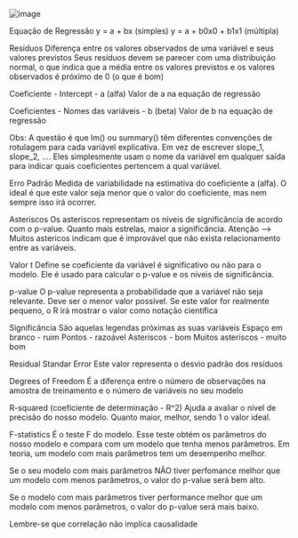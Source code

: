![image](https://user-images.githubusercontent.com/119424591/207580220-ae405880-3476-441e-8c8a-cd5e2692f55c.png)


Equação de Regressão
y = a + bx (simples)
y = a + b0x0 + b1x1 (múltipla)

Resíduos
Diferença entre os valores observados de uma variável e seus valores previstos
Seus resíduos devem se parecer com uma distribuição normal, o que indica
que a média entre os valores previstos e os valores observados é próximo de 0 (o que é bom)

Coeficiente - Intercept - a (alfa)
Valor de a na equação de regressão

Coeficientes - Nomes das variáveis - b (beta)
Valor de b na equação de regressão

Obs: A questão é que lm() ou summary() têm diferentes convenções de 
rotulagem para cada variável explicativa. 
Em vez de escrever slope_1, slope_2, .... 
Eles simplesmente usam o nome da variável em qualquer saída para 
indicar quais coeficientes pertencem a qual variável.

Erro Padrão
Medida de variabilidade na estimativa do coeficiente a (alfa). O ideal é que este valor 
seja menor que o valor do coeficiente, mas nem sempre isso irá ocorrer.

Asteriscos 
Os asteriscos representam os níveis de significância de acordo com o p-value.
Quanto mais estrelas, maior a significância.
Atenção --> Muitos astericos indicam que é improvável que não exista 
relacionamento entre as variáveis.

Valor t
Define se coeficiente da variável é significativo ou não para o modelo. 
Ele é usado para calcular o p-value e os níveis de significância.

p-value
O p-value representa a probabilidade que a variável não seja relevante. 
Deve ser o menor valor possível. 
Se este valor for realmente pequeno, o R irá mostrar o valor 
como notação científica

Significância
São aquelas legendas próximas as suas variáveis
Espaço em branco - ruim
Pontos - razoável
Asteriscos - bom
Muitos asteriscos - muito bom

Residual Standar Error
Este valor representa o desvio padrão dos resíduos

Degrees of Freedom
É a diferença entre o número de observações na amostra de treinamento 
e o número de variáveis no seu modelo

R-squared (coeficiente de determinação - R^2)
Ajuda a avaliar o nível de precisão do nosso modelo. 
Quanto maior, melhor, sendo 1 o valor ideal.

F-statistics
É o teste F do modelo. Esse teste obtém os parâmetros do nosso modelo 
e compara com um modelo que tenha menos parâmetros.
Em teoria, um modelo com mais parâmetros tem um desempenho melhor. 

Se o seu modelo com mais parâmetros NÃO tiver perfomance
melhor que um modelo com menos parâmetros, o valor do p-value será bem alto. 

Se o modelo com mais parâmetros tiver performance
melhor que um modelo com menos parâmetros, o valor do p-value será mais baixo.

Lembre-se que correlação não implica causalidade
